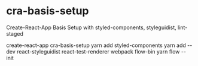 # cra-basis-setup
Create-React-App Basis Setup with styled-components, styleguidist, lint-staged

create-react-app cra-basis-setup
yarn add styled-components
yarn add --dev react-styleguidist react-test-renderer webpack flow-bin
yarn flow -- init
